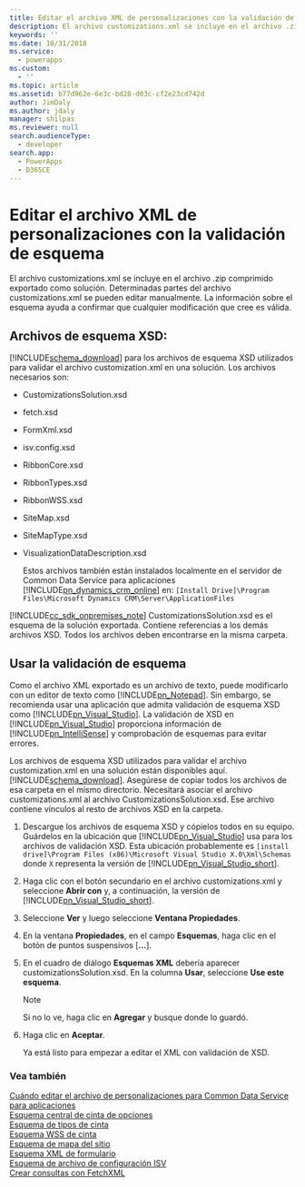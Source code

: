 ```yaml
---
title: Editar el archivo XML de personalizaciones con la validación de esquema (aplicaciones basadas en modelos) | MicrosoftDocs
description: El archivo customizations.xml se incluye en el archivo .zip comprimido exportado como solución. Determinadas partes del archivo customizations.xml se pueden editar manualmente. La información sobre el esquema ayuda a confirmar que cualquier modificación que cree es válida.
keywords: ''
ms.date: 10/31/2018
ms.service:
  - powerapps
ms.custom:
  - ''
ms.topic: article
ms.assetid: b77d962e-6e3c-bd28-d03c-cf2e23cd742d
author: JimDaly
ms.author: jdaly
manager: shilpas
ms.reviewer: null
search.audienceType:
  - developer
search.app:
  - PowerApps
  - D365CE
---
```


# <a name="edit-the-customizations-xml-file-with-schema-validation"></a>Editar el archivo XML de personalizaciones con la validación de esquema

<!-- https://docs.microsoft.com/en-us/dynamics365/customer-engagement/developer/customize-dev/edit-customizations-xml-file-schema-validation -->

El archivo customizations.xml se incluye en el archivo .zip comprimido exportado como solución. Determinadas partes del archivo customizations.xml se pueden editar manualmente. La información sobre el esquema ayuda a confirmar que cualquier modificación que cree es válida.  
  
## <a name="xsd-schema-files"></a>Archivos de esquema XSD:  
 [!INCLUDE[schema_download](../../includes/schema-download.md)] para los archivos de esquema XSD utilizados para validar el archivo customization.xml en una solución. Los archivos necesarios son:  
  
- CustomizationsSolution.xsd  
  
- fetch.xsd  
  
- FormXml.xsd  
  
- isv.config.xsd  
  
- RibbonCore.xsd  
  
- RibbonTypes.xsd  
  
- RibbonWSS.xsd  
  
- SiteMap.xsd  
  
- SiteMapType.xsd  
  
- VisualizationDataDescription.xsd  
  
  Estos archivos también están instalados localmente en el servidor de Common Data Service para aplicaciones [!INCLUDE[pn_dynamics_crm_online](../../includes/pn-dynamics-crm-online.md)] en: `[Install Drive]\Program Files\Microsoft Dynamics CRM\Server\ApplicationFiles`  
  
[!INCLUDE[cc_sdk_onpremises_note](../../includes/cc-sdk-onpremises-note.md)] CustomizationsSolution.xsd es el esquema de la solución exportada. Contiene referencias a los demás archivos XSD. Todos los archivos deben encontrarse en la misma carpeta.  
  
<a name="BKMK_UseSchemaValidation"></a>   
## <a name="using-schema-validation"></a>Usar la validación de esquema  
 Como el archivo XML exportado es un archivo de texto, puede modificarlo con un editor de texto como [!INCLUDE[pn_Notepad](../../includes/pn-notepad.md)]. Sin embargo, se recomienda usar una aplicación que admita validación de esquema XSD como [!INCLUDE[pn_Visual_Studio](../../includes/pn-visual-studio.md)]. La validación de XSD en [!INCLUDE[pn_Visual_Studio](../../includes/pn-visual-studio.md)] <!-- TODO - need to fix this link. The page is not available (or [Visual Studio Express 2012 for Web](http://www.microsoft.com/visualstudio/eng/products/visual-studio-express-for-web))--> proporciona información de [!INCLUDE[pn_IntelliSense](../../includes/pn-intellisense.md)] y comprobación de esquemas para evitar errores.  
  
 Los archivos de esquema XSD utilizados para validar el archivo customization.xml en una solución están disponibles aquí. [!INCLUDE[schema_download](../../includes/schema-download.md)]. Asegúrese de copiar todos los archivos de esa carpeta en el mismo directorio. Necesitará asociar el archivo customizations.xml al archivo CustomizationsSolution.xsd. Ese archivo contiene vínculos al resto de archivos XSD en la carpeta.  
  
1. Descargue los archivos de esquema XSD y cópielos todos en su equipo. Guárdelos en la ubicación que [!INCLUDE[pn_Visual_Studio](../../includes/pn-visual-studio.md)] usa para los archivos de validación XSD. Esta ubicación probablemente es `[install drive]\Program Files (x86)\Microsoft Visual Studio X.0\Xml\Schemas` donde `X` representa la versión de [!INCLUDE[pn_Visual_Studio_short](../../includes/pn-visual-studio-short.md)].  
  
2. Haga clic con el botón secundario en el archivo customizations.xml y seleccione **Abrir con** y, a continuación, la versión de [!INCLUDE[pn_Visual_Studio_short](../../includes/pn-visual-studio-short.md)].  
  
3. Seleccione **Ver** y luego seleccione **Ventana Propiedades**.  
  
4. En la ventana **Propiedades**, en el campo **Esquemas**, haga clic en el botón de puntos suspensivos [**...**].  
  
5. En el cuadro de diálogo **Esquemas XML** debería aparecer customizationsSolution.xsd. En la columna **Usar**, seleccione **Use este esquema**.  
  
   > [!NOTE]
   >  Si no lo ve, haga clic en **Agregar** y busque donde lo guardó.  
  
6. Haga clic en **Aceptar**.  
  
   Ya está listo para empezar a editar el XML con validación de XSD.  
  
### <a name="see-also"></a>Vea también

[Cuándo editar el archivo de personalizaciones para Common Data Service para aplicaciones](when-edit-customization-file.md)<br/> 
[Esquema central de cinta de opciones](ribbon-core-schema.md)<br/>
[Esquema de tipos de cinta](ribbon-types-schema.md)<br/>
[Esquema WSS de cinta](ribbon-wss-schema.md)<br/>
[Esquema de mapa del sitio](/dynamics365/customer-engagement/developer/customize-dev/sitemap-schema)<br/>   <!-- TODO need to fix link relevant to the topic in powerapps repo-->
[Esquema XML de formulario](form-xml-schema.md)     
[Esquema de archivo de configuración ISV](/dynamics365/customer-engagement/developer/customize-dev/isv-configuration-file-schema)<br/>   <!-- TODO need to fix link relevant to the topic in powerapps repo-->
[Crear consultas con FetchXML](/dynamics365/customer-engagement/developer/org-service/build-queries-fetchxml) <!-- TODO need to fix link relevant to the topic in powerapps repo-->

